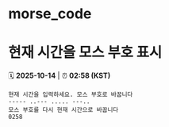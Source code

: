# morse_code
# 현재 시간을 모스 부호 표시
<!-- MORSE_TIME_START -->
🗓️ **2025-10-14** | ⏰ **02:58 (KST)**

```
현재 시간을 입력하세요. 모스 부호로 바꿉니다
----- ..--- ..... ---..
모스 부호를 다시 현재 시간으로 바꿉니다
0258
```
<!-- MORSE_TIME_END -->
